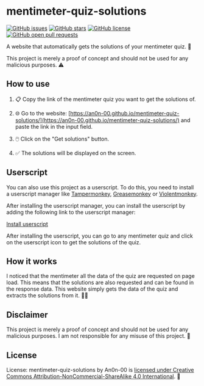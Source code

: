 # mentimeter-quiz-solutions

[![GitHub issues](https://img.shields.io/github/issues/An0n-00/mentimeter-quiz-solutions?label=Issues&color=red)](https://github.com/An0n-00/mentimeter-quiz-solutions/issues)  [![GitHub stars](https://img.shields.io/github/stars/An0n-00/mentimeter-quiz-solutions?label=Stars&color=yellow)](https://github.com/An0n-00/mentimeter-quiz-solutions/stargazers)   [![GitHub license](https://img.shields.io/badge/License-CC%20BY--NC--SA%204.0-orange)](https://github.com/An0n-00/mentimeter-quiz-solutions/blob/main/LICENSE.md)  [![GitHub open pull requests](https://img.shields.io/github/issues-pr/An0n-00/mentimeter-quiz-solutions?label=Open%20PRs&color=cyan)](https://github.com/An0n-00/mentimeter-quiz-solutions/pulls)

A website that automatically gets the solutions of your mentimeter quiz. 🎉

This project is merely a proof of concept and should not be used for any malicious purposes. ⚠️

## How to use

1. 📋 Copy the link of the mentimeter quiz you want to get the solutions of.

2. 🌐 Go to the website: [https://an0n-00.github.io/mentimeter-quiz-solutions/](https://an0n-00.github.io/mentimeter-quiz-solutions/) and paste the link in the input field.

3. 🖱️ Click on the "Get solutions" button.

4. ✅ The solutions will be displayed on the screen.

## Userscript

You can also use this project as a userscript. To do this, you need to install a userscript manager like [Tampermonkey](https://www.tampermonkey.net/), [Greasemonkey](https://www.greasespot.net/) or [Violentmonkey](https://violentmonkey.github.io/).

After installing the userscript manager, you can install the userscript by adding the following link to the userscript manager:

[Install userscript](https://an0n-00.github.io/mentimeter-quiz-solutions/script.user.js)

After installing the userscript, you can go to any mentimeter quiz and click on the userscript icon to get the solutions of the quiz.

## How it works

I noticed that the mentimeter all the data of the quiz are requested on page load. This means that the solutions are also requested and can be found in the response data. This website simply gets the data of the quiz and extracts the solutions from it. 🕵️‍♂️

## Disclaimer

This project is merely a proof of concept and should not be used for any malicious purposes. I am not responsible for any misuse of this project. 🚫

## License

License: mentimeter-quiz-solutions by An0n-00 is [licensed under Creative Commons Attribution-NonCommercial-ShareAlike 4.0 International](./LICENSE). 📜
